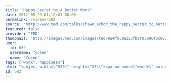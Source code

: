 ```yaml
---
title: "Happy Secret to A Better Work"
date: 2012-05-29 01:12:01 00:00
permalink: /videos/682
source: "http://www.ted.com/talks/shawn_achor_the_happy_secret_to_better_work.html"
featured: false
provider: "TED"
thumbnail: "http://images.ted.com/images/ted/9a4f068a323fb9fa5c90f3c002fd3ede1356a2b1_389x292.jpg"
user:
  id: 659
  username: "yosen"
  name: "Yosen"
tags: ["work","happiness"]
html: "<object width=\"526\" height=\"374\"><param name=\"wmode\" value=\"transparent\"><param name=\"movie\" value=\"http://video.ted.com/assets/player/swf/EmbedPlayer.swf\"><param name=\"allowFullScreen\" value=\"true\"><param name=\"allowScriptAccess\" value=\"always\"><param name=\"wmode\" value=\"transparent\"><param name=\"bgColor\" value=\"#ffffff\"><param name=\"flashvars\" value=\"vh=288&amp;ap=0&amp;vu=http://download.ted.com/talks/ShawnAchor_2011X-320k.mp4&amp;su=http://images.ted.com/images/ted/tedindex/embed-posters/ShawnAchor-2011.embed_thumbnail.jpg&amp;vw=512\"><embed src=\"http://video.ted.com/assets/player/swf/EmbedPlayer.swf\" pluginspace=\"http://www.macromedia.com/go/getflashplayer\" type=\"application/x-shockwave-flash\" wmode=\"transparent\" bgcolor=\"#ffffff\" width=\"526\" height=\"374\" allowfullscreen=\"true\" allowscriptaccess=\"always\" flashvars=\"vh=288&amp;ap=0&amp;vu=http://download.ted.com/talks/ShawnAchor_2011X-320k.mp4&amp;su=http://images.ted.com/images/ted/tedindex/embed-posters/ShawnAchor-2011.embed_thumbnail.jpg&amp;vw=512\"></embed></object>"
id: 682
---
```


